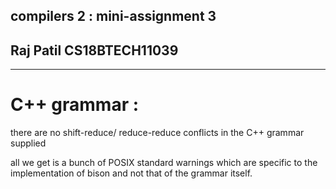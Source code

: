 ## compilers 2 : mini-assignment 3
## Raj Patil CS18BTECH11039

---

# C++ grammar :

there are no shift-reduce/ reduce-reduce conflicts in the C++ grammar supplied

all we get is a bunch of POSIX standard warnings which are specific to the implementation of bison and not that of the grammar itself.
